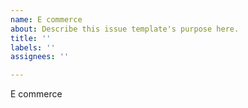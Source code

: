 ```yaml
---
name: E commerce
about: Describe this issue template's purpose here.
title: ''
labels: ''
assignees: ''

---
```


E commerce
